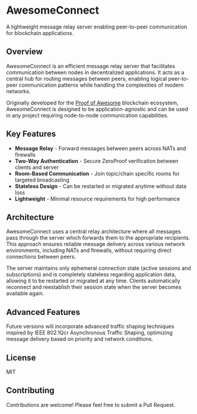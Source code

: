 # AwesomeConnect

A lightweight message relay server enabling peer-to-peer communication for blockchain applications.

## Overview

AwesomeConnect is an efficient message relay server that facilitates communication between nodes in decentralized applications. It acts as a central hub for routing messages between peers, enabling logical peer-to-peer communication patterns while handling the complexities of modern networks.

Originally developed for the [Proof of Awesome](https://proof-of-awesome.app) blockchain ecosystem, AwesomeConnect is designed to be application-agnostic and can be used in any project requiring node-to-node communication capabilities.

## Key Features

- **Message Relay** - Forward messages between peers across NATs and firewalls
- **Two-Way Authentication** - Secure ZeroProof verification between clients and server
- **Room-Based Communication** - Join topic/chain specific rooms for targeted broadcasting
- **Stateless Design** - Can be restarted or migrated anytime without data loss
- **Lightweight** - Minimal resource requirements for high performance

## Architecture

AwesomeConnect uses a central relay architecture where all messages pass through the server which forwards them to the appropriate recipients. This approach ensures reliable message delivery across various network environments, including NATs and firewalls, without requiring direct connections between peers.

The server maintains only ephemeral connection state (active sessions and subscriptions) and is completely stateless regarding application data, allowing it to be restarted or migrated at any time. Clients automatically reconnect and reestablish their session state when the server becomes available again.

## Advanced Features

Future versions will incorporate advanced traffic shaping techniques inspired by IEEE 802.1Qcr Asynchronous Traffic Shaping, optimizing message delivery based on priority and network conditions.

## License

MIT

## Contributing

Contributions are welcome! Please feel free to submit a Pull Request.
